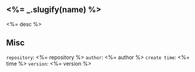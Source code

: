 ## <%= _.slugify(name) %>

<%= desc %>

## Misc

`repository`: <%= repository %>
`author`: <%= author %>
`create time`: <%= time %>
`version`: <%= version %>